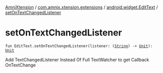[AmniXtension](../../index.md) / [com.amnix.xtension.extensions](../index.md) / [android.widget.EditText](index.md) / [setOnTextChangedListener](./set-on-text-changed-listener.md)

# setOnTextChangedListener

`fun EditText.setOnTextChangedListener(listener: (`[`String`](https://kotlinlang.org/api/latest/jvm/stdlib/kotlin/-string/index.html)`) -> `[`Unit`](https://kotlinlang.org/api/latest/jvm/stdlib/kotlin/-unit/index.html)`): `[`Unit`](https://kotlinlang.org/api/latest/jvm/stdlib/kotlin/-unit/index.html)

Add TextChangedListener Instead Of Full TextWatcher to get Callback OnTextChange

